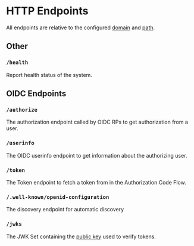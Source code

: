 # HTTP Endpoints

All endpoints are relative to the configured
[domain](configuration.md#domain) and [path](configuration.md#path).

## Other

### `/health`

Report health status of the system.

## OIDC Endpoints

### `/authorize`

The authorization endpoint called by OIDC RPs to get authorization from a user.

### `/userinfo`

The OIDC userinfo endpoint to get information about the authorizing user.

### `/token`

The Token endpoint to fetch a token from in the Authorization Code Flow.

### `/.well-known/openid-configuration`

The discovery endpoint for automatic discovery

### `/jwks`

The JWK Set containing the [public key](configuration.md#key-and-public-key)
used to verify tokens.

